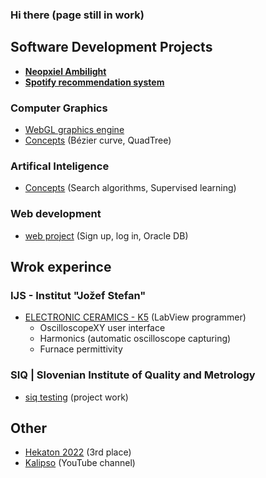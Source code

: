 ### Hi there (page still in work)

## Software Development Projects

- **[Neopxiel Ambilight](https://github.com/kalipso84/NeopixelAmbilight)**
- **[Spotify recommendation system](https://github.com/kalipso84/spotify-recommendation)**
  
### **Computer Graphics**
  - [WebGL graphics engine](https://github.com/kalipso84/webgl2-graphics-engine)
  - [Concepts](https://github.com/kalipso84/computer-graphics) (Bézier curve, QuadTree)

### **Artifical Inteligence**
  - [Concepts](https://github.com/kalipso84/artificial-intelligence) (Search algorithms, Supervised learning)

### **Web development**
  - [web project](https://github.com/kalipso84/web-development) (Sign up, log in, Oracle DB)

## Wrok experince
### IJS - Institut "Jožef Stefan"
- [ELECTRONIC CERAMICS - K5](https://ijs.si/ijsw/Electronic%20Ceramics%20K5) (LabView programmer)
  - OscilloscopeXY user interface
  - Harmonics (automatic oscilloscope capturing)
  - Furnace permittivity
### SIQ | Slovenian Institute of Quality and Metrology
- [siq testing](https://www.siq.si/en/) (project work)
## Other
- [Hekaton 2022](https://www.irt3000.si/novice/2022032311575448/dir_2022_hekaton_novartisov_izziv/) (3rd place)
- [Kalipso](https://www.youtube.com/channel/UCi6t0dPDjME77OMITOasWBw) (YouTube channel)
